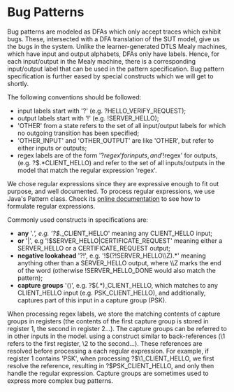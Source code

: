 # Bug Patterns
Bug patterns are modeled as DFAs which only accept traces which exhibit bugs.
These, intersected with a DFA translation of the SUT model, give us the bugs in the system. 
Unlike the learner-generated DTLS Mealy machines, which have input and output alphabets, DFAs only have labels.
Hence, for each input/output in the Mealy machine, there is a corresponding input/output label that can be used in the pattern specification.
Bug pattern specification is further eased by special constructs which we will get to shortly. 

The following conventions should be followed:

* input labels start with '?' (e.g. ?HELLO_VERIFY_REQUEST);
* output labels start with '!' (e.g. !SERVER_HELLO);
* 'OTHER' from a state refers to the set of all input/output labels for which no outgoing transition has been specified;
* 'OTHER_INPUT' and 'OTHER_OUTPUT' are like 'OTHER', but refer to either inputs or outputs;
* regex labels are of the form '?$regex' for inputs, and '!$regex' for outputs, (e.g. ?$.*CLIENT_HELLO) and refer to the set of all inputs/outputs in the model that match the regular expression 'regex'. 


We chose regular expressions since they are expressive enough to fit out purpose, and well documented.
To process regular expressions, we use Java's Pattern class. 
Check its [online documentation](https://docs.oracle.com/javase/7/docs/api/java/util/regex/Pattern.html) to see how to formulate regular expressions.

Commonly used constructs in specifications are:

- **any** '.*', e.g. '?$.*_CLIENT_HELLO' meaning any CLIENT_HELLO input;
- **or** '|', e.g '!$SERVER_HELLO|CERTIFICATE_REQUEST' meaning either a SERVER_HELLO or a CERTIFICATE_REQUEST output;
- **negative lookahead** '?!', e.g. '!$(?!SERVER_HELLO\\\\Z).*' meaning anything other than a SERVER_HELLO output, where \\\\Z marks the end of the word (otherwise !SERVER_HELLO_DONE would also match the pattern);
- **capture groups** '()', e.g. ?$(.*)_CLIENT_HELLO, which matches to any CLIENT_HELLO input (e.g. PSK_CLIENT_HELLO), and additionally, captures part of this input in a capture group (PSK).

When processing regex labels, we store the matching contents of capture groups in registers (the contents of the first capture group is stored in register 1, the second in register 2...). 
The capture groups can be referred to in other inputs in the model. using a construct similar to back-references (\1 refers to the first register, \2 to the second...).
These references are resolved before processing a each regular expression.
For example, if register 1 contains 'PSK', when processing ?$\1_CLIENT_HELLO, we first resolve the reference, resulting in ?$PSK_CLIENT_HELLO, and only then handle the regular expression.
Capture groups are sometimes used to express more complex bug patterns.


